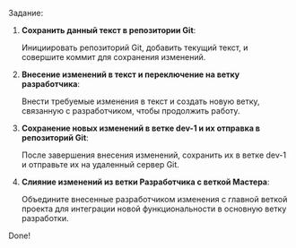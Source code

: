 Задание:

1. **Сохранить данный текст в репозитории Git**:
   
   Инициировать репозиторий Git, добавить текущий текст, и совершите коммит для сохранения изменений.

2. **Внесение изменений в текст и переключение на ветку разработчика**:
   
   Внести требуемые изменения в текст и создать новую ветку, связанную с разработчиком, чтобы продолжить работу.

3. **Сохранение новых изменений в ветке dev-1 и их отправка в репозиторий Git**:
   
   После завершения внесения изменений, сохранить их в ветке dev-1 и отправьте их на удаленный сервер Git.

4. **Слияние изменений из ветки Разработчика с веткой Мастера**:
   
   Объедините внесенные разработчиком изменения с главной веткой проекта для интеграции новой функциональности в основную ветку разработки.

Done!